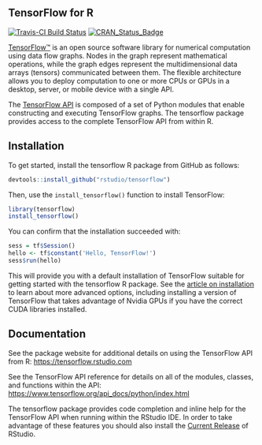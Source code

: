 
## TensorFlow for R

[![Travis-CI Build Status](https://travis-ci.org/rstudio/tensorflow.svg?branch=master)](https://travis-ci.org/rstudio/tensorflow) [![CRAN\_Status\_Badge](https://www.r-pkg.org/badges/version/tensorflow)](https://cran.r-project.org/package=tensorflow) 


[TensorFlow™](https://tensorflow.org) is an open source software library for numerical computation using data flow graphs. Nodes in the graph represent mathematical operations, while the graph edges represent the multidimensional data arrays (tensors) communicated between them. The flexible architecture allows you to deploy computation to one or more CPUs or GPUs in a desktop, server, or mobile device with a single API. 

The [TensorFlow API](https://www.tensorflow.org/api_docs/python/index.html) is composed of a set of Python modules that enable constructing and executing TensorFlow graphs. The tensorflow package provides access to the complete TensorFlow API from within R. 

## Installation

To get started, install the tensorflow R package from GitHub as follows:

```r
devtools::install_github("rstudio/tensorflow")
```

Then, use the `install_tensorflow()` function to install TensorFlow:

```r
library(tensorflow)
install_tensorflow()
```

You can confirm that the installation succeeded with:

```r
sess = tf$Session()
hello <- tf$constant('Hello, TensorFlow!')
sess$run(hello)
```

This will provide you with a default installation of TensorFlow suitable for getting started with the tensorflow R package. See the [article on installation](https://tensorflow.rstudio.com/installation.html) to learn about more advanced options, including installing a version of TensorFlow that takes advantage of Nvidia GPUs if you have the correct CUDA libraries installed.

## Documentation

See the package website for additional details on using the TensorFlow API from R: <https://tensorflow.rstudio.com>

See the TensorFlow API reference for details on all of the modules, classes, and functions within the API: <https://www.tensorflow.org/api_docs/python/index.html>

The tensorflow package provides code completion and inline help for the TensorFlow API when running within the RStudio IDE. In order to take advantage of these features you should also install the [Current Release](https://www.rstudio.com/products/rstudio/download/) of RStudio.




